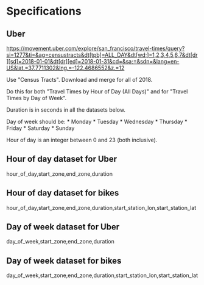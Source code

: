 # Specifications

## Uber
https://movement.uber.com/explore/san_francisco/travel-times/query?si=1277&ti=&ag=censustracts&dt[tpb]=ALL_DAY&dt[wd;]=1,2,3,4,5,6,7&dt[dr][sd]=2018-01-01&dt[dr][ed]=2018-01-31&cd=&sa;=&sdn=&lang=en-US&lat.=37.7711302&lng.=-122.4686552&z.=12

Use "Census Tracts".
Download and merge for all of 2018.

Do this for both "Travel Times by Hour of Day (All Days)" and for "Travel Times by Day of Week".

Duration is in seconds in all the datasets below.

Day of week should be:
    * Monday
    * Tuesday
    * Wednesday
    * Thursday
    * Friday
    * Saturday
    * Sunday

Hour of day is an integer between 0 and 23 (both inclusive).

## Hour of day dataset for Uber
hour_of_day,start_zone,end_zone,duration

## Hour of day dataset for bikes
hour_of_day,start_zone,end_zone,duration,start_station_lon,start_station_lat

## Day of week dataset for Uber
day_of_week,start_zone,end_zone,duration

## Day of week dataset for bikes
day_of_week,start_zone,end_zone,duration,start_station_lon,start_station_lat
